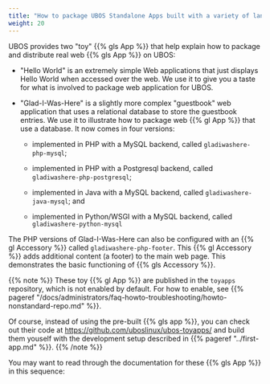 ```yaml
---
title: "How to package UBOS Standalone Apps built with a variety of languages"
weight: 20
---
```


UBOS provides two "toy" {{% gls App %}} that help explain how to package and distribute
real web {{% gls App %}} on UBOS:

* "Hello World" is an extremely simple Web applications that just displays Hello World
  when accessed over the web. We use it to give you a taste for what is involved to
  package web application for UBOS.

* "Glad-I-Was-Here" is a slightly more complex "guestbook" web application that uses a
  relational database to store the guestbook entries. We use it to illustrate how to package
  web {{% gl App %}} that use a database. It now comes in four versions:

  * implemented in PHP with a MySQL backend, called ``gladiwashere-php-mysql``;

  * implemented in PHP with a Postgresql backend, called ``gladiwashere-php-postgresql``;

  * implemented in Java with a MySQL backend, called ``gladiwashere-java-mysql``; and

  * implemented in Python/WSGI with a MySQL backend, called ``gladiwashere-python-mysql``

The PHP versions of Glad-I-Was-Here can also be configured with an {{% gl Accessory %}} called
``gladiwashere-php-footer``. This {{% gl Accessory %}} adds additional content (a footer) to the main
web page. This demonstrates the basic functioning of {{% gls Accessory %}}.

{{% note %}}
These toy {{% gl App %}} are published in the ``toyapps`` repository, which is not enabled
by default. For how to enable,
see {{% pageref "/docs/administrators/faq-howto-troubleshooting/howto-nonstandard-repo.md" %}}.

Of course, instead of using the pre-built {{% gls app %}}, you can check out their code
at https://github.com/uboslinux/ubos-toyapps/ and build them youself with the development
setup described in {{% pageref "../first-app.md" %}}.
{{% /note %}}

You may want to read through the documentation for these {{% gls App %}} in this sequence:
